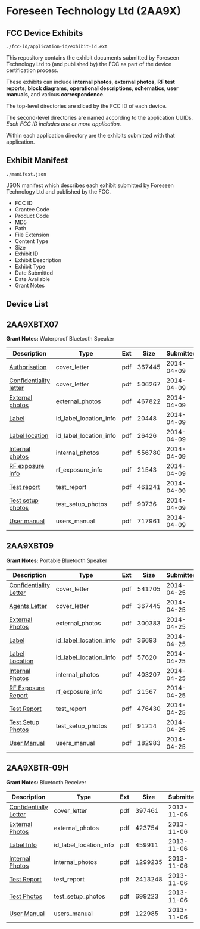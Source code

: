 # Foreseen Technology Ltd (2AA9X)
## FCC Device Exhibits

```
./fcc-id/application-id/exhibit-id.ext
```

This repository contains the exhibit documents submitted by Foreseen Technology Ltd to (and published by) the FCC as part of the device certification process.

These exhibits can include **internal photos**, **external photos**, **RF test reports**, **block diagrams**, **operational descriptions**, **schematics**, **user manuals**, and various **correspondence**.

The top-level directories are sliced by the FCC ID of each device.

The second-level directories are named according to the application UUIDs. *Each FCC ID includes one or more application.*

Within each application directory are the exhibits submitted with that application. 

## Exhibit Manifest

```
./manifest.json
```

JSON manifest which describes each exhibit submitted by Foreseen Technology Ltd and published by the FCC.

- FCC ID
- Grantee Code
- Product Code
- MD5
- Path
- File Extension
- Content Type
- Size
- Exhibit ID
- Exhibit Description
- Exhibit Type
- Date Submitted
- Date Available
- Grant Notes

## Device List
## 2AA9XBTX07
**Grant Notes:** Waterproof Bluetooth Speaker

| Description | Type | Ext | Size | Submitted | Available |
| ----------- | ---- | --- | ---- | --------- | --------- |
| [Authorisation](2AA9XBTX07/03819ae4dfe63d29413f277c6fd2898c/2236958.pdf) | cover_letter | pdf | 367445 | 2014-04-09 | 2014-04-09 |
| [Confidentiality letter](2AA9XBTX07/03819ae4dfe63d29413f277c6fd2898c/2236959.pdf) | cover_letter | pdf | 506267 | 2014-04-09 | 2014-04-09 |
| [External photos](2AA9XBTX07/03819ae4dfe63d29413f277c6fd2898c/2236947.pdf) | external_photos | pdf | 467822 | 2014-04-09 | 2014-10-06 |
| [Label](2AA9XBTX07/03819ae4dfe63d29413f277c6fd2898c/2236945.pdf) | id_label_location_info | pdf | 20448 | 2014-04-09 | 2014-04-09 |
| [Label location](2AA9XBTX07/03819ae4dfe63d29413f277c6fd2898c/2236946.pdf) | id_label_location_info | pdf | 26426 | 2014-04-09 | 2014-04-09 |
| [Internal photos](2AA9XBTX07/03819ae4dfe63d29413f277c6fd2898c/2236955.pdf) | internal_photos | pdf | 556780 | 2014-04-09 | 2014-10-06 |
| [RF exposure info](2AA9XBTX07/03819ae4dfe63d29413f277c6fd2898c/2236956.pdf) | rf_exposure_info | pdf | 21543 | 2014-04-09 | 2014-04-09 |
| [Test report](2AA9XBTX07/03819ae4dfe63d29413f277c6fd2898c/2236952.pdf) | test_report | pdf | 461241 | 2014-04-09 | 2014-04-09 |
| [Test setup photos](2AA9XBTX07/03819ae4dfe63d29413f277c6fd2898c/2236953.pdf) | test_setup_photos | pdf | 90736 | 2014-04-09 | 2014-10-06 |
| [User manual](2AA9XBTX07/03819ae4dfe63d29413f277c6fd2898c/2236954.pdf) | users_manual | pdf | 717961 | 2014-04-09 | 2014-10-06 |
## 2AA9XBT09
**Grant Notes:** Portable Bluetooth Speaker

| Description | Type | Ext | Size | Submitted | Available |
| ----------- | ---- | --- | ---- | --------- | --------- |
| [Confidentiality Letter](2AA9XBT09/fdbf55c15c35a8ecb17cda39fa8e64c3/2252348.pdf) | cover_letter | pdf | 541705 | 2014-04-25 | 2014-04-25 |
| [Agents Letter](2AA9XBT09/fdbf55c15c35a8ecb17cda39fa8e64c3/2236958.pdf) | cover_letter | pdf | 367445 | 2014-04-25 | 2014-04-25 |
| [External Photos](2AA9XBT09/fdbf55c15c35a8ecb17cda39fa8e64c3/2252337.pdf) | external_photos | pdf | 300383 | 2014-04-25 | 2014-10-22 |
| [Label](2AA9XBT09/fdbf55c15c35a8ecb17cda39fa8e64c3/2252335.pdf) | id_label_location_info | pdf | 36693 | 2014-04-25 | 2014-04-25 |
| [Label Location](2AA9XBT09/fdbf55c15c35a8ecb17cda39fa8e64c3/2252336.pdf) | id_label_location_info | pdf | 57620 | 2014-04-25 | 2014-04-25 |
| [Internal Photos](2AA9XBT09/fdbf55c15c35a8ecb17cda39fa8e64c3/2252345.pdf) | internal_photos | pdf | 403207 | 2014-04-25 | 2014-10-22 |
| [RF Exposure Report](2AA9XBT09/fdbf55c15c35a8ecb17cda39fa8e64c3/2252346.pdf) | rf_exposure_info | pdf | 21567 | 2014-04-25 | 2014-04-25 |
| [Test Report](2AA9XBT09/fdbf55c15c35a8ecb17cda39fa8e64c3/2252342.pdf) | test_report | pdf | 476430 | 2014-04-25 | 2014-04-25 |
| [Test Setup Photos](2AA9XBT09/fdbf55c15c35a8ecb17cda39fa8e64c3/2252343.pdf) | test_setup_photos | pdf | 91214 | 2014-04-25 | 2014-10-22 |
| [User Manual](2AA9XBT09/fdbf55c15c35a8ecb17cda39fa8e64c3/2252344.pdf) | users_manual | pdf | 182983 | 2014-04-25 | 2014-10-22 |
## 2AA9XBTR-09H
**Grant Notes:** Bluetooth Receiver

| Description | Type | Ext | Size | Submitted | Available |
| ----------- | ---- | --- | ---- | --------- | --------- |
| [Confidentially Letter](2AA9XBTR-09H/0485c9d913fc1839472271239089aaf3/2112078.pdf) | cover_letter | pdf | 397461 | 2013-11-06 | 2013-11-06 |
| [External Photos](2AA9XBTR-09H/0485c9d913fc1839472271239089aaf3/2112079.pdf) | external_photos | pdf | 423754 | 2013-11-06 | 2013-11-06 |
| [Label Info](2AA9XBTR-09H/0485c9d913fc1839472271239089aaf3/2112081.pdf) | id_label_location_info | pdf | 459911 | 2013-11-06 | 2013-11-06 |
| [Internal Photos](2AA9XBTR-09H/0485c9d913fc1839472271239089aaf3/2112080.pdf) | internal_photos | pdf | 1299235 | 2013-11-06 | 2013-11-06 |
| [Test Report](2AA9XBTR-09H/0485c9d913fc1839472271239089aaf3/2112082.pdf) | test_report | pdf | 2413248 | 2013-11-06 | 2013-11-06 |
| [Test Photos](2AA9XBTR-09H/0485c9d913fc1839472271239089aaf3/2112083.pdf) | test_setup_photos | pdf | 699223 | 2013-11-06 | 2013-11-06 |
| [User Manual](2AA9XBTR-09H/0485c9d913fc1839472271239089aaf3/2112084.pdf) | users_manual | pdf | 122985 | 2013-11-06 | 2013-11-06 |
